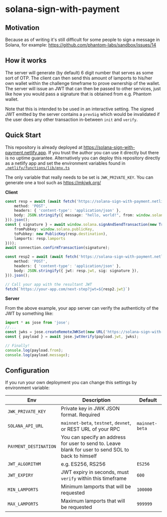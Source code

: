 # solana-sign-with-payment

## Motivation

Because as of writing it's still difficult for some people to sign a message in Solana, for example: https://github.com/phantom-labs/sandbox/issues/14

## How it works

The server will generate (by default) 6 digit number that serves as some sort of OTP. The client can then send this amount of lamports to his/her own wallet within the challenge timeframe to prove ownership of the wallet. The server will issue an JWT that can then be passed to other services, just like how you would pass a signature that is obtained from e.g. Phantom wallet.

Note that this is intended to be used in an interactive setting. The signed JWT emitted by the server contains a `prevSig` which would be invalidated if the user does any other transaction in-between `init` and `verify`.

## Quick Start

This repository is already deployed at https://solana-sign-with-payment.netlify.app. If you trust the author you can use it directly but there is no uptime guarantee. Alternatively you can deploy this repository directly as a netlify app and set the environment variables found in [`.netlify/functions/lib/env.ts`](.netlify/functions/lib/env.ts)

The only variable that really needs to be set is `JWK_PRIVATE_KEY`. You can generate one a tool such as https://mkjwk.org/

**Client**

```typescript
const resp = await (await fetch('https://solana-sign-with-payment.netlify.app/init', {
    method: 'POST',
    headers: { 'content-type': 'application/json' },
    body: JSON.stringify({ message: "hello, world!", from: window.solana.publicKey.toString() }),
})).json();
const { signature } = await window.solana.signAndSendTransaction(new Transaction().add(SystemProgram.transfer({
    fromPubkey: window.solana.publicKey,
    toPubkey: new PublicKey(resp.destination),
    lamports: resp.lamports
})));
await connection.confirmTransaction(signature);

const resp2 = await (await fetch('https://solana-sign-with-payment.netlify.app/verify', {
    method: 'POST',
    headers: { 'content-type': 'application/json' },
    body: JSON.stringify({ jwt: resp.jwt, sig: signature }),
})).json();

// Call your app with the resultant JWT
fetch(`https://your-app.com/next-step?jwt=${resp2.jwt}`)
```

**Server**

From the above example, your app server can verify the authenticity of the JWT by something like:

```typescript
import * as jose from 'jose';
//...
const jwks = jose.createRemoteJWKSet(new URL('https://solana-sign-with-payment.netlify.app/.well-known/jwks.json'));
const { payload } = await jose.jwtVerify(payload.jwt, jwks);

// Finally!
console.log(payload.from);
console.log(payload.message);
```

## Configuration

If you run your own deployment you can change this settings by environment variable:

| Env | Description | Default |
| - | - | - |
| `JWK_PRIVATE_KEY` | Private key in JWK JSON format. Required | |
| `SOLANA_API_URL` | `mainnet-beta`, `testnet`, `devnet`, or REST URL of your RPC | `mainnet-beta` |
| `PAYMENT_DESTINATION` | You can specify an address for user to send to. Leave blank for user to send SOL to back to himself | |
| `JWT_ALGORITHM` | e.g. ES256, RS256 | `ES256` |
| `JWT_EXPIRY` | JWT expiry in seconds, must `verify` within this timeframe | `600` |
| `MIN_LAMPORTS` | Minimum lamports that will be requested | `100000` |
| `MAX_LAMPORTS` | Maximum lamports that will be requested | `999999` |